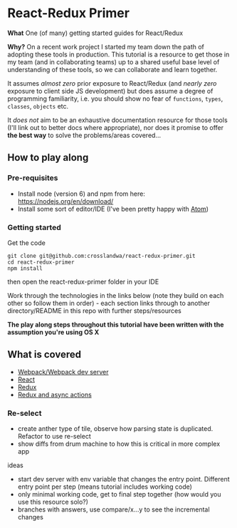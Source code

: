 # React-Redux Primer

**What**
One (of many) getting started guides for React/Redux

**Why?**
On a recent work project I started my team down the path of adopting these tools in production. This tutorial is a resource to get those in my team (and in collaborating teams) up to a shared useful base level of understanding of these tools, so we can collaborate and learn together.

It assumes *almost zero* prior exposure to React/Redux (and *nearly zero* exposure to client side JS development) but does assume a degree of programming familiarity, i.e. you should show no fear of `functions`, `types`, `classes`, `objects` etc.

It *does not* aim to be an exhaustive documentation resource for those tools (I'll link out to better docs where appropriate), nor does it promise to offer **the best way** to solve the problems/areas covered...

## How to play along

### Pre-requisites

- Install node (version 6) and npm from here: https://nodejs.org/en/download/
- Install some sort of editor/IDE (I've been pretty happy with [Atom](https://atom.io/))

### Getting started

Get the code
```
git clone git@github.com:crosslandwa/react-redux-primer.git
cd react-redux-primer
npm install
```
then open the react-redux-primer folder in your IDE

Work through the technologies in the links below (note they build on each other so follow them in order) - each section links through to another directory/README in this repo with further steps/resources

**The play along steps throughout this tutorial have been written with the assumption you're using OS X**

## What is covered

- [Webpack/Webpack dev server](webpack)
- [React](react)
- [Redux](redux)
- [Redux and async actions](redux-async)

### Re-select
 - create anther type of tile, observe how parsing state is duplicated. Refactor to use re-select
 - show diffs from drum machine to how this is critical in more complex app

ideas
- start dev server with env variable that changes the entry point. Different entry point per step (means tutorial includes working code)
- only minimal working code, get to final step together (how would you use this resource solo?)
- branches with answers, use compare/x...y to see the incremental changes
